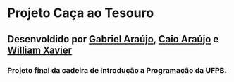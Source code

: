 # Projeto Caça ao Tesouro
## Desenvoldido por [Gabriel Araújo](https://github.com/Gabriel-Arauj0), [Caio Araújo](https://github.com/Caioviniciusb) e [William Xavier](https://github.com/WilliamXnl)
### Projeto final da cadeira de Introdução a Programação da UFPB. 
